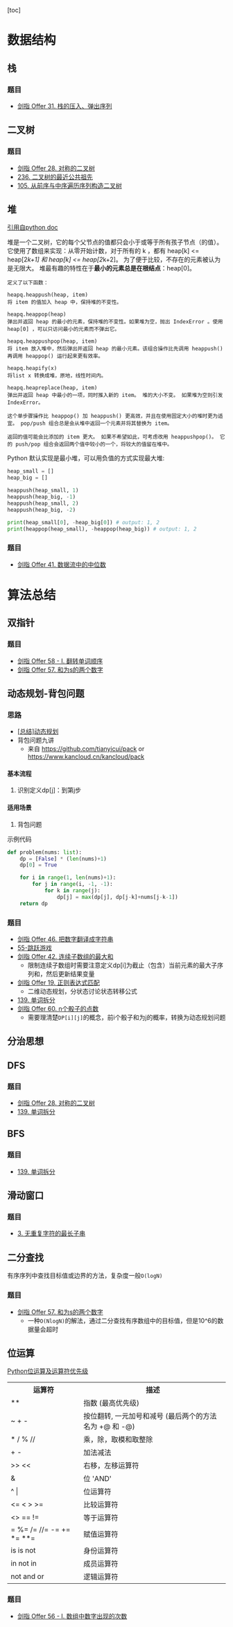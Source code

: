 [toc]
# 数据结构
## 栈
### 题目
- [剑指 Offer 31. 栈的压入、弹出序列](CODE/剑指%20Offer%2031.%20栈的压入、弹出序列.py)

## 二叉树
### 题目
- [剑指 Offer 28. 对称的二叉树](CODE/剑指%20Offer%2028.%20对称的二叉树.py)
- [236. 二叉树的最近公共祖先](CODE/236-二叉树的最近公共祖先.py)
- [105. 从前序与中序遍历序列构造二叉树](CODE/105-从前序与中序遍历序列构造二叉树.py)
## 堆

[引用自python doc](https://docs.python.org/zh-cn/3.8/library/heapq.html)

堆是一个二叉树，它的每个父节点的值都只会小于或等于所有孩子节点（的值）。 
它使用了数组来实现：从零开始计数，对于所有的 k ，都有 heap[k] <= heap[2*k+1] 和 heap[k] <= heap[2*k+2]。
为了便于比较，不存在的元素被认为是无限大。 
堆最有趣的特性在于**最小的元素总是在根结点**：heap[0]。

    定义了以下函数：

    heapq.heappush(heap, item)
    将 item 的值加入 heap 中，保持堆的不变性。

    heapq.heappop(heap)
    弹出并返回 heap 的最小的元素，保持堆的不变性。如果堆为空，抛出 IndexError 。使用 heap[0] ，可以只访问最小的元素而不弹出它。

    heapq.heappushpop(heap, item)
    将 item 放入堆中，然后弹出并返回 heap 的最小元素。该组合操作比先调用 heappush() 再调用 heappop() 运行起来更有效率。

    heapq.heapify(x)
    将list x 转换成堆，原地，线性时间内。

    heapq.heapreplace(heap, item)
    弹出并返回 heap 中最小的一项，同时推入新的 item。 堆的大小不变。 如果堆为空则引发 IndexError。

    这个单步骤操作比 heappop() 加 heappush() 更高效，并且在使用固定大小的堆时更为适宜。 pop/push 组合总是会从堆中返回一个元素并将其替换为 item。

    返回的值可能会比添加的 item 更大。 如果不希望如此，可考虑改用 heappushpop()。 它的 push/pop 组合会返回两个值中较小的一个，将较大的值留在堆中。

Python 默认实现是最小堆，可以用负值的方式实现最大堆:
```python
heap_small = []
heap_big = []

heappush(heap_small, 1)
heappush(heap_big, -1)
heappush(heap_small, 2)
heappush(heap_big, -2)

print(heap_small[0], -heap_big[0]) # output: 1, 2
print(heappop(heap_small), -heappop(heap_big)) # output: 1, 2
```
### 题目
- [剑指 Offer 41. 数据流中的中位数](CODE/剑指%20Offer%2041.%20数据流中的中位数.py)
# 算法总结

## 双指针

### 题目
- [剑指 Offer 58 - I. 翻转单词顺序](CODE/剑指%20Offer%2058%20-%20I.%20翻转单词顺序.py)
- [剑指 Offer 57. 和为s的两个数字](CODE/剑指%20Offer%2057.%20和为s的两个数字.py)

## 动态规划-背包问题
### 思路
- [[总结]动态规划](https://github.com/moshlwx/leetcode/blob/master/CODE/%5B%E6%80%BB%E7%BB%93%5D%E5%8A%A8%E6%80%81%E8%A7%84%E5%88%92.py)
- 背包问题九讲
  - 来自 <https://github.com/tianyicui/pack> or <https://www.kancloud.cn/kancloud/pack> 
#### 基本流程
1. 识别定义dp[j]：到第j步
#### 适用场景
1. 背包问题


示例代码
```python
def problem(nums: list):
    dp = [False] * (len(nums)+1)
    dp[0] = True

    for i in range(1, len(nums)+1):
        for j in range(i, -1, -1):
            for k in range(j):
                dp[j] = max(dp[j], dp[j-k]+nums[j-k-1])
    return dp
```
### 题目
- [剑指 Offer 46. 把数字翻译成字符串](CODE/剑指%20Offer%2046.%20把数字翻译成字符串.py)
- [55-跳跃游戏](CODE/55-跳跃游戏.py)
- [剑指 Offer 42. 连续子数组的最大和](CODE/剑指%20Offer%2042.%20连续子数组的最大和.py)
  - 限制连续子数组时需要注意定义dp[i]为截止（包含）当前元素的最大子序列和，然后更新结果变量
- [剑指 Offer 19. 正则表达式匹配](CODE/剑指%20Offer%2019.%20正则表达式匹配.py)
  - 二维动态规划，分状态讨论状态转移公式
- [139. 单词拆分](CODE/139-单词拆分.py)
- [剑指 Offer 60. n个骰子的点数](CODE/剑指%20Offer%2060.%20n个骰子的点数.py)
  - 需要理清楚`DP[i][j]`的概念，前i个骰子和为j的概率，转换为动态规划问题
## 分治思想

## DFS

### 题目
- [剑指 Offer 28. 对称的二叉树](CODE/剑指%20Offer%2028.%20对称的二叉树.py)
- [139. 单词拆分](CODE/139-单词拆分.py)


## BFS
### 题目
- [139. 单词拆分](CODE/139-单词拆分.py)

## 滑动窗口

### 题目
- [3. 无重复字符的最长子串](CODE/3-无重复字符的最长子串.py)
## 二分查找
有序序列中查找目标值或边界的方法，复杂度一般`O(logN)`
### 题目
- [剑指 Offer 57. 和为s的两个数字](CODE/剑指%20Offer%2057.%20和为s的两个数字.py)
  - 一种`O(NlogN)`的解法，通过二分查找有序数组中的目标值，但是10^6的数据量会超时
## 位运算
[Python位运算及运算符优先级](https://www.runoob.com/python/python-operators.html)
<table class="reference">
<tbody><tr><th>运算符</th><th>描述</th></tr>
<tr>
<td>**</td>
<td>指数 (最高优先级)</td>
</tr><tr>
<td>~ + -</td>
<td>按位翻转, 一元加号和减号 (最后两个的方法名为 +@ 和 -@)</td>
</tr><tr>
<td>* / % //</td>
<td>乘，除，取模和取整除</td>
</tr><tr>
<td>+ -</td>
<td>加法减法</td>
</tr><tr>
<td>&gt;&gt; &lt;&lt;</td>
<td>右移，左移运算符</td>
</tr><tr>
<td>&amp;</td>
<td>位 'AND'</td>
</tr><tr>
<td>^ |</td>
<td>位运算符</td>
</tr><tr>
<td>&lt;= &lt; &gt; &gt;=</td>
<td>比较运算符</td>
</tr><tr>
<td>&lt;&gt; == !=</td>
<td>等于运算符</td>
</tr>
<tr>
<td>= %= /= //= -= += *= **=</td>
<td>赋值运算符</td>
</tr>
<tr>
<td>is is not</td>
<td>身份运算符</td>
</tr>
<tr>
<td>in not in</td>
<td>成员运算符</td>
</tr><tr>
<td>not and or</td>
<td>逻辑运算符</td>
</tr>
</tbody></table>

### 题目
- [剑指 Offer 56 - I. 数组中数字出现的次数](CODE/剑指%20Offer%2056%20-%20I.%20数组中数字出现的次数.py)
